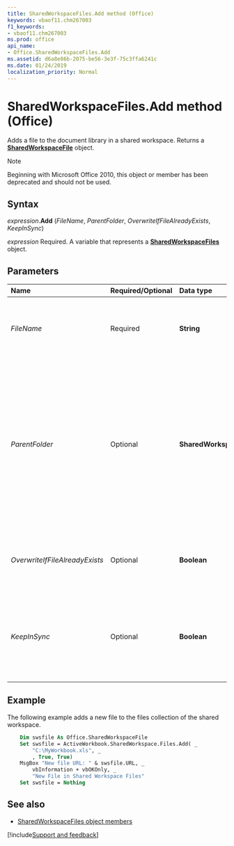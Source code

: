 ```yaml
---
title: SharedWorkspaceFiles.Add method (Office)
keywords: vbaof11.chm267003
f1_keywords:
- vbaof11.chm267003
ms.prod: office
api_name:
- Office.SharedWorkspaceFiles.Add
ms.assetid: d6a8e86b-2075-be56-3e3f-75c3ffa6241c
ms.date: 01/24/2019
localization_priority: Normal
---
```



# SharedWorkspaceFiles.Add method (Office)

Adds a file to the document library in a shared workspace. Returns a **[SharedWorkspaceFile](Office.SharedWorkspaceFile.md)** object.

> [!NOTE] 
> Beginning with Microsoft Office 2010, this object or member has been deprecated and should not be used.


## Syntax

_expression_.**Add** (_FileName_, _ParentFolder_, _OverwriteIfFileAlreadyExists_, _KeepInSync_)

_expression_ Required. A variable that represents a **[SharedWorkspaceFiles](Office.SharedWorkspaceFiles.md)** object.


## Parameters

|Name|Required/Optional|Data type|Description|
|:-----|:-----|:-----|:-----|
| _FileName_|Required|**String**|The path and file name of the file to be added to the current shared workspace.|
| _ParentFolder_|Optional|**SharedWorkspaceFolder**|The subfolder in which to place the file, if not the main document library folder within the shared workspace. Add the file to the main document library folder by leaving this optional argument empty.|
| _OverwriteIfFileAlreadyExists_|Optional|**Boolean**|**True** to overwrite an existing file by the same name. Default is **False**.|
| _KeepInSync_|Optional|**Boolean**|**True** to keep the local copy of the document synchronized with the copy in the shared workspace. Default is **False**.|

## Example

The following example adds a new file to the files collection of the shared workspace.


```vb
    Dim swsfile As Office.SharedWorkspaceFile 
    Set swsfile = ActiveWorkbook.SharedWorkspace.Files.Add( _ 
        "C:\MyWorkbook.xls", _ 
        , True, True) 
    MsgBox "New file URL: " & swsfile.URL, _ 
        vbInformation + vbOKOnly, _ 
        "New File in Shared Workspace Files" 
    Set swsfile = Nothing 

```



## See also

- [SharedWorkspaceFiles object members](overview/Library-Reference/sharedworkspacefiles-members-office.md)



[!include[Support and feedback](~/includes/feedback-boilerplate.md)]